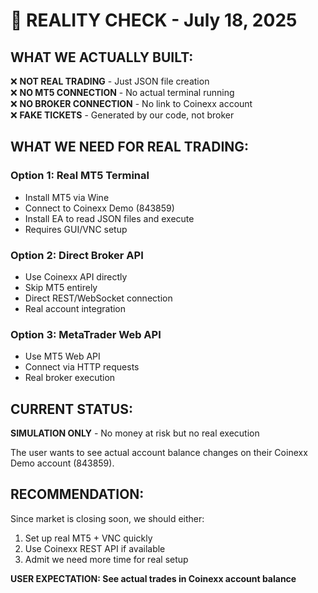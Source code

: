 # 🚨 REALITY CHECK - July 18, 2025

## WHAT WE ACTUALLY BUILT:
❌ **NOT REAL TRADING** - Just JSON file creation  
❌ **NO MT5 CONNECTION** - No actual terminal running  
❌ **NO BROKER CONNECTION** - No link to Coinexx account  
❌ **FAKE TICKETS** - Generated by our code, not broker  

## WHAT WE NEED FOR REAL TRADING:

### Option 1: Real MT5 Terminal
- Install MT5 via Wine
- Connect to Coinexx Demo (843859)
- Install EA to read JSON files and execute
- Requires GUI/VNC setup

### Option 2: Direct Broker API
- Use Coinexx API directly
- Skip MT5 entirely  
- Direct REST/WebSocket connection
- Real account integration

### Option 3: MetaTrader Web API
- Use MT5 Web API
- Connect via HTTP requests
- Real broker execution

## CURRENT STATUS:
**SIMULATION ONLY** - No money at risk but no real execution

The user wants to see actual account balance changes on their Coinexx Demo account (843859).

## RECOMMENDATION:
Since market is closing soon, we should either:
1. Set up real MT5 + VNC quickly  
2. Use Coinexx REST API if available
3. Admit we need more time for real setup

**USER EXPECTATION: See actual trades in Coinexx account balance**